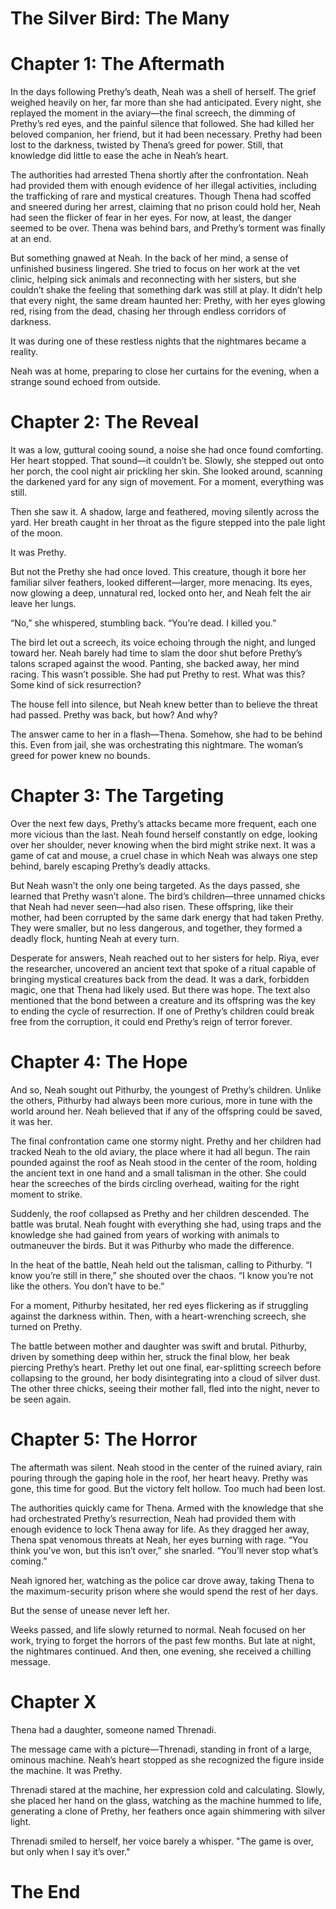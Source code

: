 # The Silver Bird: The Many

# Chapter 1: The Aftermath

In the days following Prethy’s death, Neah was a shell of herself. The grief weighed heavily on her, far more than she had anticipated. Every night, she replayed the moment in the aviary—the final screech, the dimming of Prethy’s red eyes, and the painful silence that followed. She had killed her beloved companion, her friend, but it had been necessary. Prethy had been lost to the darkness, twisted by Thena’s greed for power. Still, that knowledge did little to ease the ache in Neah’s heart.

The authorities had arrested Thena shortly after the confrontation. Neah had provided them with enough evidence of her illegal activities, including the trafficking of rare and mystical creatures. Though Thena had scoffed and sneered during her arrest, claiming that no prison could hold her, Neah had seen the flicker of fear in her eyes. For now, at least, the danger seemed to be over. Thena was behind bars, and Prethy’s torment was finally at an end.

But something gnawed at Neah. In the back of her mind, a sense of unfinished business lingered. She tried to focus on her work at the vet clinic, helping sick animals and reconnecting with her sisters, but she couldn’t shake the feeling that something dark was still at play. It didn’t help that every night, the same dream haunted her: Prethy, with her eyes glowing red, rising from the dead, chasing her through endless corridors of darkness.

It was during one of these restless nights that the nightmares became a reality.

Neah was at home, preparing to close her curtains for the evening, when a strange sound echoed from outside.

# Chapter 2: The Reveal

It was a low, guttural cooing sound, a noise she had once found comforting. Her heart stopped. That sound—it couldn’t be. Slowly, she stepped out onto her porch, the cool night air prickling her skin. She looked around, scanning the darkened yard for any sign of movement. For a moment, everything was still.

Then she saw it. A shadow, large and feathered, moving silently across the yard. Her breath caught in her throat as the figure stepped into the pale light of the moon.

It was Prethy.

But not the Prethy she had once loved. This creature, though it bore her familiar silver feathers, looked different—larger, more menacing. Its eyes, now glowing a deep, unnatural red, locked onto her, and Neah felt the air leave her lungs.

“No,” she whispered, stumbling back. “You’re dead. I killed you.”

The bird let out a screech, its voice echoing through the night, and lunged toward her. Neah barely had time to slam the door shut before Prethy’s talons scraped against the wood. Panting, she backed away, her mind racing. This wasn’t possible. She had put Prethy to rest. What was this? Some kind of sick resurrection?

The house fell into silence, but Neah knew better than to believe the threat had passed. Prethy was back, but how? And why?

The answer came to her in a flash—Thena. Somehow, she had to be behind this. Even from jail, she was orchestrating this nightmare. The woman’s greed for power knew no bounds.

# Chapter 3: The Targeting

Over the next few days, Prethy’s attacks became more frequent, each one more vicious than the last. Neah found herself constantly on edge, looking over her shoulder, never knowing when the bird might strike next. It was a game of cat and mouse, a cruel chase in which Neah was always one step behind, barely escaping Prethy’s deadly attacks.

But Neah wasn’t the only one being targeted. As the days passed, she learned that Prethy wasn’t alone. The bird’s children—three unnamed chicks that Neah had never seen—had also risen. These offspring, like their mother, had been corrupted by the same dark energy that had taken Prethy. They were smaller, but no less dangerous, and together, they formed a deadly flock, hunting Neah at every turn.

Desperate for answers, Neah reached out to her sisters for help. Riya, ever the researcher, uncovered an ancient text that spoke of a ritual capable of bringing mystical creatures back from the dead. It was a dark, forbidden magic, one that Thena had likely used. But there was hope. The text also mentioned that the bond between a creature and its offspring was the key to ending the cycle of resurrection. If one of Prethy’s children could break free from the corruption, it could end Prethy’s reign of terror forever.

# Chapter 4: The Hope

And so, Neah sought out Pithurby, the youngest of Prethy’s children. Unlike the others, Pithurby had always been more curious, more in tune with the world around her. Neah believed that if any of the offspring could be saved, it was her.

The final confrontation came one stormy night. Prethy and her children had tracked Neah to the old aviary, the place where it had all begun. The rain pounded against the roof as Neah stood in the center of the room, holding the ancient text in one hand and a small talisman in the other. She could hear the screeches of the birds circling overhead, waiting for the right moment to strike.

Suddenly, the roof collapsed as Prethy and her children descended. The battle was brutal. Neah fought with everything she had, using traps and the knowledge she had gained from years of working with animals to outmaneuver the birds. But it was Pithurby who made the difference.

In the heat of the battle, Neah held out the talisman, calling to Pithurby. “I know you’re still in there,” she shouted over the chaos. “I know you’re not like the others. You don’t have to be.”

For a moment, Pithurby hesitated, her red eyes flickering as if struggling against the darkness within. Then, with a heart-wrenching screech, she turned on Prethy.

The battle between mother and daughter was swift and brutal. Pithurby, driven by something deep within her, struck the final blow, her beak piercing Prethy’s heart. Prethy let out one final, ear-splitting screech before collapsing to the ground, her body disintegrating into a cloud of silver dust. The other three chicks, seeing their mother fall, fled into the night, never to be seen again.

# Chapter 5: The Horror

The aftermath was silent. Neah stood in the center of the ruined aviary, rain pouring through the gaping hole in the roof, her heart heavy. Prethy was gone, this time for good. But the victory felt hollow. Too much had been lost.

The authorities quickly came for Thena. Armed with the knowledge that she had orchestrated Prethy’s resurrection, Neah had provided them with enough evidence to lock Thena away for life. As they dragged her away, Thena spat venomous threats at Neah, her eyes burning with rage. “You think you’ve won, but this isn’t over,” she snarled. “You’ll never stop what’s coming.”

Neah ignored her, watching as the police car drove away, taking Thena to the maximum-security prison where she would spend the rest of her days.

But the sense of unease never left her.

Weeks passed, and life slowly returned to normal. Neah focused on her work, trying to forget the horrors of the past few months. But late at night, the nightmares continued. And then, one evening, she received a chilling message.

# Chapter X

Thena had a daughter, someone named Threnadi.

The message came with a picture—Threnadi, standing in front of a large, ominous machine. Neah’s heart stopped as she recognized the figure inside the machine. It was Prethy.

Threnadi stared at the machine, her expression cold and calculating. Slowly, she placed her hand on the glass, watching as the machine hummed to life, generating a clone of Prethy, her feathers once again shimmering with silver light.

Threnadi smiled to herself, her voice barely a whisper. "The game is over, but only when I say it’s over."

# The End
